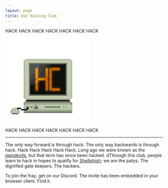 ```yaml
---
layout: page
title: ASU Hacking Club
---
```


HACK HACK HACK HACK HACK HACK HACK

![](./files/images/asuhc.png)

HACK HACK HACK HACK HACK HACK HACK

---

The only way forward is through hack. The only way backwards is through hack. Hack Hack Hack Hack Hack. Long ago we were known as the [pwndevils](https://pwndevils.com), but that term has since been hacked. dThrough this club, people learn to hack in hopes to qualify for [Shellphish](https://shellphish.net); we are the patys. The dignified gate keepers. The hackers.

To join the fray, get on our Discord. The invite has been embedded in your browser client. Find it.